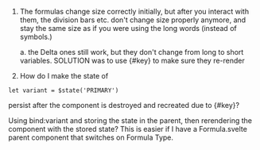 1. The formulas change size correctly initially, but after you interact with them, the division bars etc. don't change size properly anymore, and stay the same size as if you were using the long words (instead of symbols.)

    a. the Delta ones still work, but they don't change from long to short variables.
    SOLUTION was to use {#key} to make sure they re-render

2. How do I make the state of

```svelte
let variant = $state('PRIMARY')
```

persist after the component is destroyed and recreated due to {#key}?

Using bind:variant and storing the state in the parent, then rerendering the component with the stored state? This is easier if I have a Formula.svelte parent component that switches on Formula Type.
